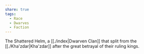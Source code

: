 ```yaml
---
share: true
tags:
  - Race
  - Dwarves
  - Faction
---
```


The Shattered Helm, a [[./index|Dwarven Clan]] that split from the [[./Kha'zdar|Kha'zdar]] after the great betrayal of their ruling kings.